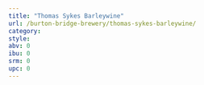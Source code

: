 ```yaml
---
title: "Thomas Sykes Barleywine"
url: /burton-bridge-brewery/thomas-sykes-barleywine/
category: 
style: 
abv: 0
ibu: 0
srm: 0
upc: 0
---
```


